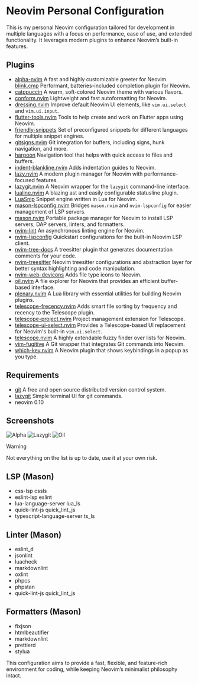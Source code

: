 # Neovim Personal Configuration

This is my personal Neovim configuration tailored for development in multiple
languages with a focus on performance, ease of use, and extended functionality.
It leverages modern plugins to enhance Neovim’s built-in features.

## Plugins

-   [alpha-nvim](https://github.com/goolord/alpha-nvim) A fast and highly customizable
    greeter for Neovim.
    [blink.cmp](https://github.com/Saghen/blink.cmp) Performant, batteries-included
    completion plugin for Neovim.
-   [catppuccin](https://github.com/catppuccin/nvim) A warm, soft-colored Neovim
    theme with various flavors.
-   [conform.nvim](https://github.com/stevearc/conform.nvim) Lightweight and fast
    autoformatting for Neovim.
-   [dressing.nvim](https://github.com/stevearc/dressing.nvim) Improve default Neovim
    UI elements, like `vim.ui.select` and `vim.ui.input`.
-   [flutter-tools.nvim](https://github.com/nvim-flutter/flutter-tools.nvim) Tools
    to help create and work on Flutter apps using Neovim.
-   [friendly-snippets](https://github.com/rafamadriz/friendly-snippets) Set of
    preconfigured snippets for different languages for multiple snippet engines.
-   [gitsigns.nvim](https://github.com/lewis6991/gitsigns.nvim) Git integration
    for buffers, including signs, hunk navigation, and more.
-   [harpoon](https://github.com/ThePrimeagen/harpoon) Navigation tool that helps
    with quick access to files and buffers.
-   [indent-blankline.nvim](https://github.com/lukas-reineke/indent-blankline.nvim)
    Adds indentation guides to Neovim.
-   [lazy.nvim](https://github.com/folke/lazy.nvim) A modern plugin manager for
    Neovim with performance-focused features.
-   [lazygit.nvim](https://github.com/kdheepak/lazygit.nvim) A Neovim wrapper for
    the `lazygit` command-line interface.
-   [lualine.nvim](https://github.com/nvim-lualine/lualine.nvim) A blazing ast and
    easily configurable statusline plugin.
-   [LuaSnip](https://github.com/L3MON4D3/LuaSnip) Snippet engine written in Lua
    for Neovim.
-   [mason-lspconfig.nvim](https://github.com/williamboman/mason-lspconfig.nvim)
    Bridges `mason.nvim` and `nvim-lspconfig` for easier management of LSP
    servers.
-   [mason.nvim](https://github.com/williamboman/mason.nvim) Portable package manager
    for Neovim to install LSP servers, DAP servers, linters, and formatters.
-   [nvim-lint](https://github.com/mfussenegger/nvim-lint) An asynchronous linting
    engine for Neovim.
-   [nvim-lspconfig](https://github.com/neovim/nvim-lspconfig) Quickstart configurations
    for the built-in Neovim LSP client.
-   [nvim-tree-docs](https://github.com/nvim-treesitter/nvim-tree-docs) A treesitter
    plugin that generates documentation comments for your code.
-   [nvim-treesitter](https://github.com/nvim-treesitter/nvim-treesitter) Neovim
    treesitter configurations and abstraction layer for better syntax highlighting
    and code manipulation.
-   [nvim-web-devicons](https://github.com/nvim-tree/nvim-web-devicons) Adds file
    type icons to Neovim.
-   [oil.nvim](https://github.com/stevearc/oil.nvim) A file explorer for Neovim
    that provides an efficient buffer-based interface.
-   [plenary.nvim](https://github.com/nvim-lua/plenary.nvim) A Lua library with
    essential utilities for building Neovim plugins.
-   [telescope-frecency.nvim](https://github.com/nvim-telescope/telescope-frecency.nvim)
    Adds smart file sorting by frequency and recency to the Telescope plugin.
-   [telescope-project.nvim](https://github.com/nvim-telescope/telescope-project.nvim)
    Project management extension for Telescope.
-   [telescope-ui-select.nvim](https://github.com/nvim-telescope/telescope-ui-select.nvim)
    Provides a Telescope-based UI replacement for Neovim's built-in `vim.ui.select`.
-   [telescope.nvim](https://github.com/nvim-telescope/telescope.nvim) A highly
    extendable fuzzy finder over lists for Neovim.
-   [vim-fugitive](https://github.com/tpope/vim-fugitive) A Git wrapper that
    integrates Git commands into Neovim.
-   [which-key.nvim](https://github.com/folke/which-key.nvim) A Neovim plugin
    that shows keybindings in a popup as you type.

## Requirements

-   [git](https://git-scm.com/) A free and open source distributed version control
    system.
-   [lazygit](https://github.com/jesseduffield/lazygit) Simple terminal UI for git
    commands.
-   neovim 0.10

## Screenshots

![Alpha](https://github.com/user-attachments/assets/d8778ea2-3ef8-4d64-ba26-2a68c70f5449)
![Lazygit](https://github.com/user-attachments/assets/88330a06-9874-44ff-9b08-48f8d1297121)
![Oil](https://github.com/user-attachments/assets/3b2d51bb-f6b8-482d-8970-d84332c2cb27)

> [!WARNING]
> Not everything on the list is up to date, use it at your own risk.

## LSP (Mason)

-   css-lsp cssls
-   eslint-lsp eslint
-   lua-language-server lua_ls
-   quick-lint-js quick_lint_js
-   typescript-language-server ts_ls

## Linter (Mason)

-   eslint_d
-   jsonlint
-   luacheck
-   markdownlint
-   oxlint
-   phpcs
-   phpstan
-   quick-lint-js quick_lint_js

## Formatters (Mason)

-   fixjson
-   htmlbeautifier
-   markdownlint
-   prettierd
-   stylua

This configuration aims to provide a fast, flexible, and feature-rich
environment for coding, while keeping Neovim’s minimalist philosophy intact.
